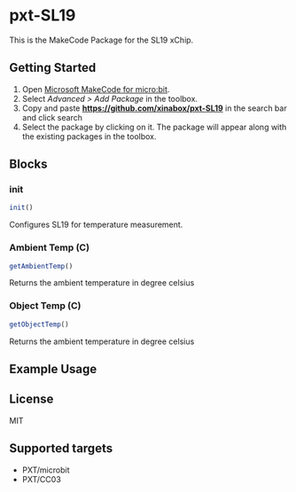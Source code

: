 # pxt-SL19

This is the MakeCode Package for the SL19 xChip.

## Getting Started

1. Open [Microsoft MakeCode for micro:bit](https://makecode.microbit.org).
2. Select *Advanced > Add Package* in the toolbox.
3. Copy and paste **https://github.com/xinabox/pxt-SL19** in the search bar and click search
4. Select the package by clicking on it. The package will appear along with the existing packages in the toolbox.

## Blocks

### init
```typescript
init()
```
Configures SL19 for temperature measurement.

### Ambient Temp (C)
```typescript
getAmbientTemp()
```
Returns the ambient temperature in degree celsius

### Object Temp (C)

```typescript
getObjectTemp()
```
Returns the ambient temperature in degree celsius

## Example Usage

## License

MIT

## Supported targets

* PXT/microbit
* PXT/CC03

